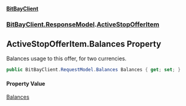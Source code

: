 #### [BitBayClient](./index.md 'index')
### [BitBayClient.ResponseModel](./BitBayClient-ResponseModel.md 'BitBayClient.ResponseModel').[ActiveStopOfferItem](./BitBayClient-ResponseModel-ActiveStopOfferItem.md 'BitBayClient.ResponseModel.ActiveStopOfferItem')
## ActiveStopOfferItem.Balances Property
Balances usage to this offer, for two currencies.  
```csharp
public BitBayClient.RequestModel.Balances Balances { get; set; }
```
#### Property Value
[Balances](./BitBayClient-RequestModel-Balances.md 'BitBayClient.RequestModel.Balances')  
